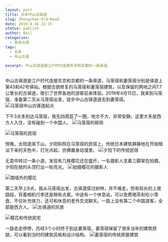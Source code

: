 ```yaml
---
layout: post
title: 日本中山古驿道
slug: Zhongshan-Old-Road
date: 2019-4-16 22:15
status: publish
author: Nail
categories: 
  - 旅途点滴
tags: 
  - 日本
  - 中山古道
 
excerpt: 中山古驿道是江户时代连接东京和京都的一条驿道。
---
```


中山古驿道是江户时代连接东京和京都的一条驿道，马笼宿和妻笼宿分别是驿道上第43和42号驿站。根据古貌修复的马笼宿和妻笼宿建筑，以及保留的两地之间7.7公里长的古驿道，吸引了世界各地的游客前来体验。2019年4月15日，我来到马笼宿，准备第二天从马笼宿出发，徒步中山古驿道道去到妻笼宿。
![马笼宿中山古驿道起点](./images/20190414/gyd-01.jpg)

下午3点多到达马笼宿，我先四周逛了一圈，地方不大，非常安静。这里大多是西方人入住，没有碰到一个中国人。
![马笼宿的邮局](./images/20190414/gyd-02.jpg)

![马笼宿的民宿](./images/20190414/gyd-03.jpg)

傍晚，太阳逐渐下山，夕阳斜照在马笼宿的民宿上，传统日本建筑静静地在开始暗淡下来的天色中，灯光点起，仿佛置身动漫里。
![夕阳下的传统民宿](./images/20190414/gyd-04.jpg)

无意中转过一条小道，发现有几株樱花还在盛开。一名摄影人支着三脚架在拍摄，夕阳在她的头顶打出一轮亮光。
![拍摄樱花的摄影人](./images/20190414/gyd-05.jpg)

![围墙外的樱花](./images/20190414/gyd-06.jpg)

第二天早上8点，我从马笼宿出发，古驿道穿过树林，并不难走，但有较长的上坡路段，背着相机行李还是稍有点累。中途有一个休息站，可以免费喝茶和吃小零食，不仅补充体力，还可和休息的老外交流聊天。一路上没有第二个中国游客，全部是西方人。
![古驿道的风景](./images/20190414/gyd-07.jpg)

![樱花和传统民宅](./images/20190414/gyd-08.jpg)

一路走走停停，历经3个小时终于到达妻笼宿，妻笼宿保留了很多当年的建筑原貌，可以看到当时的建筑风格和设计结构。
![妻笼宿的传统房屋建筑](./images/20190414/gyd-09.jpg)
